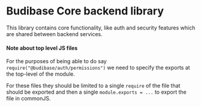 # Budibase Core backend library

This library contains core functionality, like auth and security features
which are shared between backend services.

#### Note about top level JS files
For the purposes of being able to do say `require("@budibase/auth/permissions")` we need to
specify the exports at the top-level of the module.

For these files they should be limited to a single `require` of the file that should
be exported and then a single `module.exports = ...` to export the file in
commonJS.